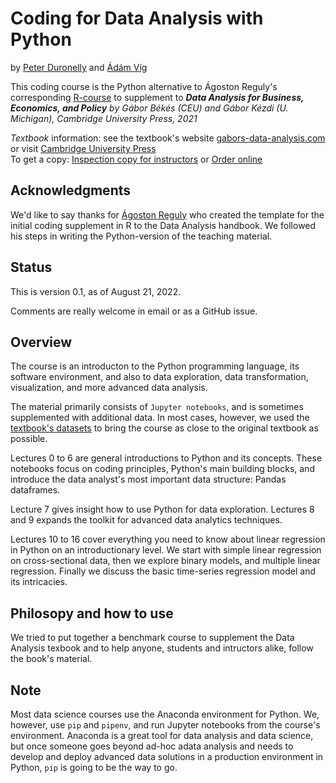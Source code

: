 # Coding for Data Analysis with Python   
by [Peter Duronelly](https://github.com/peterduronelly) and [Ádám Víg](https://github.com/adamvig96) 

This coding course is the Python alternative to Ágoston Reguly's corresponding [R-course](https://github.com/gabors-data-analysis/da-coding-rstats) to supplement to ***Data Analysis for Business, Economics, and Policy** 
by Gábor Békés (CEU) and Gábor Kézdi (U. Michigan),  Cambridge University Press, 2021*

*Textbook* information: see the textbook's website [gabors-data-analysis.com](https://gabors-data-analysis.com/) or visit [Cambridge University Press](https://www.cambridge.org/highereducation/books/data-analysis-for-business-economics-and-policy/D67A1B0B56176D6D6A92E27F3F82AA20)    
To get a copy: [Inspection copy for instructors](https://www.cambridge.org/highereducation/books/data-analysis-for-business-economics-and-policy/D67A1B0B56176D6D6A92E27F3F82AA20/examination-copy/personal-details) or [Order online](https://gabors-data-analysis.com/order)   


## Acknowledgments

We'd like to say thanks for [Ágoston Reguly](https://github.com/regulyagoston) who created the template for the initial coding supplement in R to the Data Analysis handbook. We followed his steps in writing the Python-version of the teaching material. 


## Status

This is version 0.1, as of August 21, 2022.

Comments are really welcome in email or as a GitHub issue. 


## Overview

The course is an introducton to the Python programming language, its software environment, and also to data exploration, data transformation, visualization, and more advanced data analysis. 

The material primarily consists of `Jupyter notebooks`, and is sometimes supplemented with additional data. In most cases, however, we used the [textbook's datasets](https://gabors-data-analysis.com/datasets/) to bring the course as close to the original textbook as possible.  

Lectures 0 to 6 are general introductions to Python and its concepts. These notebooks focus on coding principles, Python's main building blocks, and introduce the data analyst's most important data structure: Pandas dataframes.

Lecture 7 gives insight how to use Python for data exploration. Lectures 8 and 9 expands the toolkit for advanced data analytics techniques.

Lectures 10 to 16 cover everything you need to know about linear regression in Python on an introductionary level. We start with simple linear regression on cross-sectional data, then we explore binary models, and multiple linear regression. Finally we discuss the basic time-series regression model and its intricacies. 


## Philosopy and how to use

We tried to put together a benchmark course to supplement the Data Analysis texbook and to help anyone, students and intructors alike, follow the book's material. 


## Note

Most data science courses use the Anaconda environment for Python. We, however, use `pip` and `pipenv`, and run Jupyter notebooks from the course's environment. Anaconda is a great tool for data analysis and data science, but once someone goes beyond ad-hoc adata analysis and needs to develop and deploy advanced data solutions in a production environment in Python, `pip` is going to be the way to go. 